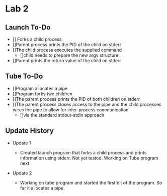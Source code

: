 # Lab 2

## Launch To-Do
* [] Forks a child process
* []Parent process prints the PID of the child on stderr 
* []The child process executes the supplied command
    * []child needs to prepare the new argv structure
* []Parent prints the return value of the child on stderr

## Tube To-Do
* []Program allocates a pipe
* []Program forks two children
* []The parent process prints the PID of both children on stderr
* []The parent process closes access to the pipe and the child processes wires the pipe to allow for inter-process communication
    * []via the standard stdout-stdin approach

## Update History
* Update 1
    * Created launch program that forks a child process and prints information using stderr. Not yet tested. Working on Tube program next

* Update 2
    * Working on tube program and started the first bit of the program. So far it allocates a pipe.
